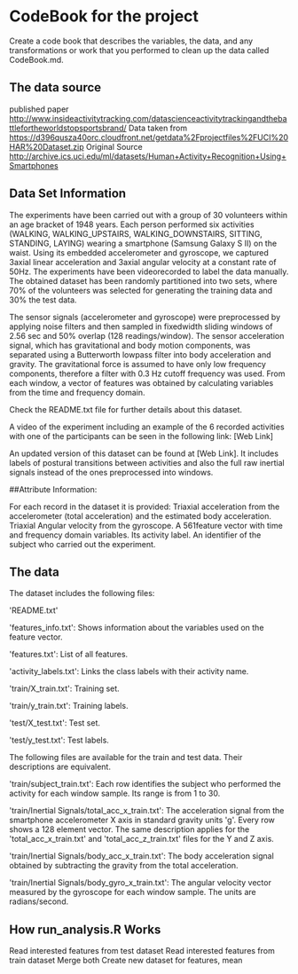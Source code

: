 # CodeBook for the project

Create a code book that describes the variables, the data, and any transformations or work that you performed to clean up the data called CodeBook.md. 

## The data source
published paper   http://www.insideactivitytracking.com/datascienceactivitytrackingandthebattlefortheworldstopsportsbrand/
Data taken from   https://d396qusza40orc.cloudfront.net/getdata%2Fprojectfiles%2FUCI%20HAR%20Dataset.zip
Original Source   http://archive.ics.uci.edu/ml/datasets/Human+Activity+Recognition+Using+Smartphones

## Data Set Information

The experiments have been carried out with a group of 30 volunteers within an age bracket of 1948 years. Each person performed six activities (WALKING, WALKING_UPSTAIRS, WALKING_DOWNSTAIRS, SITTING, STANDING, LAYING) wearing a smartphone (Samsung Galaxy S II) on the waist. Using its embedded accelerometer and gyroscope, we captured 3axial linear acceleration and 3axial angular velocity at a constant rate of 50Hz. The experiments have been videorecorded to label the data manually. The obtained dataset has been randomly partitioned into two sets, where 70% of the volunteers was selected for generating the training data and 30% the test data.

The sensor signals (accelerometer and gyroscope) were preprocessed by applying noise filters and then sampled in fixedwidth sliding windows of 2.56 sec and 50% overlap (128 readings/window). The sensor acceleration signal, which has gravitational and body motion components, was separated using a Butterworth lowpass filter into body acceleration and gravity. The gravitational force is assumed to have only low frequency components, therefore a filter with 0.3 Hz cutoff frequency was used. From each window, a vector of features was obtained by calculating variables from the time and frequency domain.

Check the README.txt file for further details about this dataset. 

A video of the experiment including an example of the 6 recorded activities with one of the participants can be seen in the following link: [Web Link]

An updated version of this dataset can be found at [Web Link]. It includes labels of postural transitions between activities and also the full raw inertial signals instead of the ones preprocessed into windows.

##Attribute Information:

For each record in the dataset it is provided: 
 Triaxial acceleration from the accelerometer (total acceleration) and the estimated body acceleration. 
 Triaxial Angular velocity from the gyroscope. 
 A 561feature vector with time and frequency domain variables. 
 Its activity label. 
 An identifier of the subject who carried out the experiment.



## The data

The dataset includes the following files:

 'README.txt'

 'features_info.txt': Shows information about the variables used on the feature vector.

 'features.txt': List of all features.

 'activity_labels.txt': Links the class labels with their activity name.

 'train/X_train.txt': Training set.

 'train/y_train.txt': Training labels.

 'test/X_test.txt': Test set.

 'test/y_test.txt': Test labels.

The following files are available for the train and test data. Their descriptions are equivalent.

 'train/subject_train.txt': Each row identifies the subject who performed the activity for each window sample. Its range is from 1 to 30.

 'train/Inertial Signals/total_acc_x_train.txt': The acceleration signal from the smartphone accelerometer X axis in standard gravity units 'g'. Every row shows a 128 element vector. The same description applies for the 'total_acc_x_train.txt' and 'total_acc_z_train.txt' files for the Y and Z axis.

 'train/Inertial Signals/body_acc_x_train.txt': The body acceleration signal obtained by subtracting the gravity from the total acceleration.

 'train/Inertial Signals/body_gyro_x_train.txt': The angular velocity vector measured by the gyroscope for each window sample. The units are radians/second.


## How run_analysis.R Works

 Read interested features from test dataset 
 Read interested features from train dataset 
 Merge both
 Create new dataset for features, mean
 

